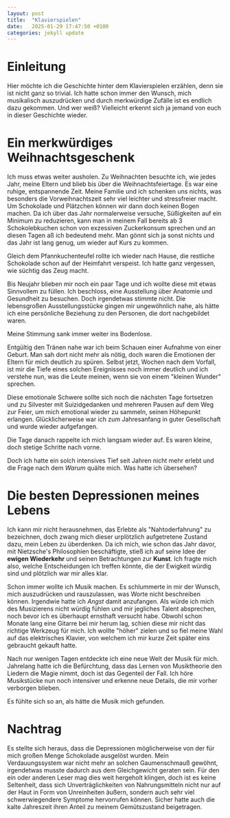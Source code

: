 ```yaml
---
layout: post
title:  "Klavierspielen"
date:   2025-01-29 17:47:50 +0100
categories: jekyll update
---
```

# Einleitung

Hier möchte ich die Geschichte hinter dem Klavierspielen erzählen, denn sie ist nicht ganz so trivial. Ich hatte schon immer den Wunsch, mich musikalisch auszudrücken und durch merkwürdige Zufälle ist es endlich dazu gekommen.
Und wer weiß? Vielleicht erkennt sich ja jemand von euch in dieser Geschichte wieder.

# Ein merkwürdiges Weihnachtsgeschenk

Ich muss etwas weiter ausholen. Zu Weihnachten besuchte ich, wie jedes Jahr, meine Eltern und blieb bis über die Weihnachtsfeiertage. Es war eine ruhige, entspannende Zeit. Meine Familie und ich schenken uns nichts, was besonders die Vorweihnachtszeit sehr viel leichter und stressfreier macht. Um Schokolade und Plätzchen können wir dann doch keinen Bogen machen. Da ich über das Jahr normalerweise versuche, Süßigkeiten auf ein Minimum zu reduzieren, kann man in meinem Fall bereits ab 3 Schokolebkuchen schon von exzessiven Zuckerkonsum sprechen und an diesen Tagen aß ich bedeutend mehr. Man gönnt sich ja sonst nichts und das Jahr ist lang genug, um wieder auf Kurs zu kommen.

Gleich dem Pfannkuchenteufel rollte ich wieder nach Hause, die restliche Schokolade schon auf der Heimfahrt verspeist. Ich hatte ganz vergessen, wie süchtig das Zeug macht.

Bis Neujahr blieben mir noch ein paar Tage und ich wollte diese mit etwas Sinnvollem zu füllen. Ich beschloss, eine Ausstellung über Anatomie und Gesundheit zu besuchen. Doch irgendetwas stimmte nicht. Die lebensgroßen Ausstellungsstücke gingen mir ungewöhnlich nahe, als hätte ich eine persönliche Beziehung zu den Personen, die dort nachgebildet waren.

Meine Stimmung sank immer weiter ins Bodenlose.

Entgültig den Tränen nahe war ich beim Schauen einer Aufnahme von einer Geburt. Man sah dort nicht mehr als nötig, doch waren die Emotionen der Eltern für mich deutlich zu spüren. Selbst jetzt, Wochen nach dem Vorfall, ist mir die Tiefe eines solchen Ereignisses noch immer deutlich und ich verstehe nun, was die Leute meinen, wenn sie von einem "kleinen Wunder" sprechen.

Diese emotionale Schwere sollte sich noch die nächsten Tage fortsetzen und zu Silvester mit Suizidgedanken und mehreren Pausen auf dem Weg zur Feier, um mich emotional wieder zu sammeln, seinen Höhepunkt erlangen. Glücklicherweise war ich zum Jahresanfang in guter Gesellschaft und wurde wieder aufgefangen.

Die Tage danach rappelte ich mich langsam wieder auf. Es waren kleine, doch stetige Schritte nach vorne.

Doch ich hatte ein solch intensives Tief seit Jahren nicht mehr erlebt und die Frage nach dem _Warum_ quälte mich. Was hatte ich übersehen?

# Die besten Depressionen meines Lebens

Ich kann mir nicht herausnehmen, das Erlebte als "Nahtoderfahrung" zu bezeichnen, doch zwang mich dieser urplötzlich aufgetretene Zustand dazu, mein Leben zu überdenken.
Da ich mich, wie schon das Jahr davor, mit Nietzsche's Philosophien beschäftigte, stieß ich auf seine Idee der **ewigen Wiederkehr** und seinen Betrachtungen zur **Kunst**. Ich fragte mich also, welche Entscheidungen ich treffen könnte, die der Ewigkeit würdig sind und plötzlich war mir alles klar.

Schon immer wollte ich Musik machen. Es schlummerte in mir der Wunsch, mich auszudrücken und rauszulassen, was Worte nicht beschreiben können. Irgendwie hatte ich _Angst_ damit anzufangen. Als würde ich mich des Musizierens nicht würdig fühlen und mir jegliches Talent absprechen, noch bevor ich es überhaupt ernsthaft versucht habe.
Obwohl schon Monate lang eine Gitarre bei mir herum lag, schien diese mir nicht das richtige Werkzeug für mich. Ich wollte "höher" zielen und so fiel meine Wahl auf das elektrisches Klavier, von welchem ich mir kurze Zeit später eins gebraucht gekauft hatte.

Nach nur wenigen Tagen entdeckte ich eine neue Welt der Musik für mich. Jahrelang hatte ich die Befürchtung, dass das Lernen von Musiktheorie den Liedern die Magie nimmt, doch ist das Gegenteil der Fall. Ich höre Musikstücke nun noch intensiver und erkenne neue Details, die mir vorher verborgen blieben.

Es fühlte sich so an, als hätte die Musik mich gefunden.

# Nachtrag

Es stellte sich heraus, dass die Depressionen möglicherweise von der für mich großen Menge Schokolade ausgelöst wurden. Mein Verdauungssystem war nicht mehr an solchen Gaumenschmauß gewöhnt, irgendetwas musste dadurch aus dem Gleichgewicht geraten sein.
Für den ein oder anderen Leser mag dies weit hergeholt klingen, doch ist es keine Seltenheit, dass sich Unverträglichkeiten von Nahrungsmitteln nicht nur auf der Haut in Form von Unreinheiten äußern, sondern auch sehr viel schwerwiegendere Symptome hervorrufen können.
Sicher hatte auch die kalte Jahreszeit ihren Anteil zu meinem Gemütszustand beigetragen.
